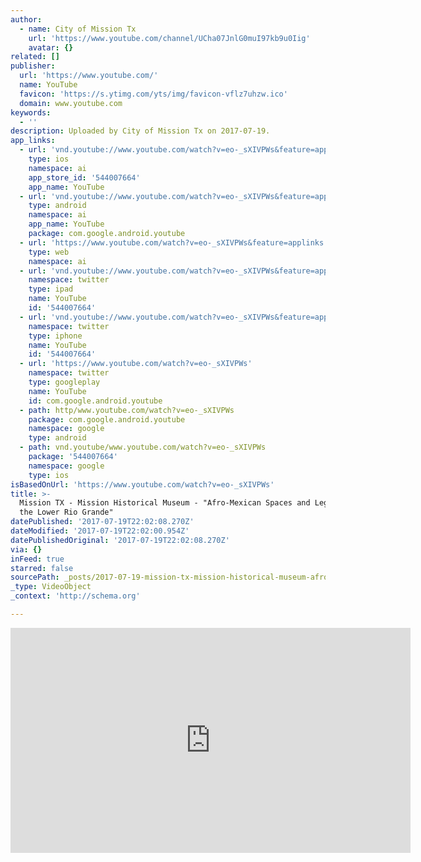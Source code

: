 ```yaml
---
author:
  - name: City of Mission Tx
    url: 'https://www.youtube.com/channel/UCha07JnlG0muI97kb9u0Iig'
    avatar: {}
related: []
publisher:
  url: 'https://www.youtube.com/'
  name: YouTube
  favicon: 'https://s.ytimg.com/yts/img/favicon-vflz7uhzw.ico'
  domain: www.youtube.com
keywords:
  - ''
description: Uploaded by City of Mission Tx on 2017-07-19.
app_links:
  - url: 'vnd.youtube://www.youtube.com/watch?v=eo-_sXIVPWs&feature=applinks'
    type: ios
    namespace: ai
    app_store_id: '544007664'
    app_name: YouTube
  - url: 'vnd.youtube://www.youtube.com/watch?v=eo-_sXIVPWs&feature=applinks'
    type: android
    namespace: ai
    app_name: YouTube
    package: com.google.android.youtube
  - url: 'https://www.youtube.com/watch?v=eo-_sXIVPWs&feature=applinks'
    type: web
    namespace: ai
  - url: 'vnd.youtube://www.youtube.com/watch?v=eo-_sXIVPWs&feature=applinks'
    namespace: twitter
    type: ipad
    name: YouTube
    id: '544007664'
  - url: 'vnd.youtube://www.youtube.com/watch?v=eo-_sXIVPWs&feature=applinks'
    namespace: twitter
    type: iphone
    name: YouTube
    id: '544007664'
  - url: 'https://www.youtube.com/watch?v=eo-_sXIVPWs'
    namespace: twitter
    type: googleplay
    name: YouTube
    id: com.google.android.youtube
  - path: http/www.youtube.com/watch?v=eo-_sXIVPWs
    package: com.google.android.youtube
    namespace: google
    type: android
  - path: vnd.youtube/www.youtube.com/watch?v=eo-_sXIVPWs
    package: '544007664'
    namespace: google
    type: ios
isBasedOnUrl: 'https://www.youtube.com/watch?v=eo-_sXIVPWs'
title: >-
  Mission TX - Mission Historical Museum - "Afro-Mexican Spaces and Legacies on
  the Lower Rio Grande"
datePublished: '2017-07-19T22:02:08.270Z'
dateModified: '2017-07-19T22:02:00.954Z'
datePublishedOriginal: '2017-07-19T22:02:08.270Z'
via: {}
inFeed: true
starred: false
sourcePath: _posts/2017-07-19-mission-tx-mission-historical-museum-afro-mexican-space.md
_type: VideoObject
_context: 'http://schema.org'

---
```

<iframe src="https://cdn.embedly.com/widgets/media.html?src=https%3A%2F%2Fwww.youtube.com%2Fembed%2Feo-_sXIVPWs%3Ffeature%3Doembed&amp;url=http%3A%2F%2Fwww.youtube.com%2Fwatch%3Fv%3Deo-_sXIVPWs&amp;image=https%3A%2F%2Fi.ytimg.com%2Fvi%2Feo-_sXIVPWs%2Fhqdefault.jpg&amp;key=a715cf41cc93453ca338d350cd26f87b&amp;type=text%2Fhtml&amp;schema=youtube" width="640" height="360" scrolling="no" frameborder="0" allowfullscreen="" style=""></iframe>